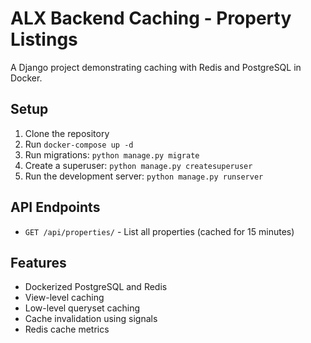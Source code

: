 # ALX Backend Caching - Property Listings

A Django project demonstrating caching with Redis and PostgreSQL in Docker.

## Setup

1. Clone the repository
2. Run `docker-compose up -d`
3. Run migrations: `python manage.py migrate`
4. Create a superuser: `python manage.py createsuperuser`
5. Run the development server: `python manage.py runserver`

## API Endpoints

- `GET /api/properties/` - List all properties (cached for 15 minutes)

## Features

- Dockerized PostgreSQL and Redis
- View-level caching
- Low-level queryset caching
- Cache invalidation using signals
- Redis cache metrics